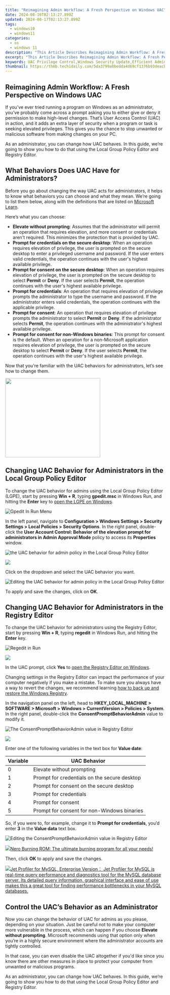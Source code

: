 ```yaml
---
title: "Reimagining Admin Workflow: A Fresh Perspective on Windows UAC"
date: 2024-08-16T02:13:27.899Z
updated: 2024-08-17T02:13:27.899Z
tags:
  - windows10
  - windows11
categories:
  - os
  - windows 11
description: "This Article Describes Reimagining Admin Workflow: A Fresh Perspective on Windows UAC"
excerpt: "This Article Describes Reimagining Admin Workflow: A Fresh Perspective on Windows UAC"
keywords: UAC Privilege Control,Windows Security Update,Efficient Admin Processes,Secure Admin Access,Streamlined Workflows,Modern UAC Design,Enhanced System Safety
thumbnail: https://thmb.techidaily.com/5da3799a8bedda4d69cf1376b93deacb85f38c0ac9294944d02b8e17d908c0f4.png
---
```


## Reimagining Admin Workflow: A Fresh Perspective on Windows UAC

 If you’ve ever tried running a program on Windows as an administrator, you’ve probably come across a prompt asking you to either give or deny it permission to make high-level changes. That’s User Access Control (UAC) in action, and it adds an extra layer of security when a program or task is seeking elevated privileges. This gives you the chance to stop unwanted or malicious software from making changes on your PC.

 As an administrator, you can change how UAC behaves. In this guide, we’re going to show you how to do that using the Local Group Policy Editor and Registry Editor.

## What Behaviors Does UAC Have for Administrators?

 Before you go about changing the way UAC acts for administrators, it helps to know what behaviors you can choose and what they mean. We’re going to list them below, along with the definitions that are listed on [Microsoft Learn](https://learn.microsoft.com/en-us/windows/security/threat-protection/security-policy-settings/user-account-control-behavior-of-the-elevation-prompt-for-administrators-in-admin-approval-mode).

 Here’s what you can choose:

* **Elevate without prompting**: Assumes that the administrator will permit an operation that requires elevation, and more consent or credentials aren't required. This minimizes the protection that is provided by UAC.
* **Prompt for credentials on the secure desktop**: When an operation requires elevation of privilege, the user is prompted on the secure desktop to enter a privileged username and password. If the user enters valid credentials, the operation continues with the user's highest available privilege.
* **Prompt for consent on the secure desktop**: When an operation requires elevation of privilege, the user is prompted on the secure desktop to select **Permit** or **Deny**. If the user selects **Permit**, the operation continues with the user's highest available privilege.
* **Prompt for credentials**: An operation that requires elevation of privilege prompts the administrator to type the username and password. If the administrator enters valid credentials, the operation continues with the applicable privilege.
* **Prompt for consent**: An operation that requires elevation of privilege prompts the administrator to select **Permit** or **Deny**. If the administrator selects **Permit**, the operation continues with the administrator's highest available privilege.
* **Prompt for consent for non-Windows binaries**: This prompt for consent is the default. When an operation for a non-Microsoft application requires elevation of privilege, the user is prompted on the secure desktop to select **Permit** or **Deny**. If the user selects **Permit**, the operation continues with the user's highest available privilege.

 Now that you're familiar with the UAC behaviors for administrators, let’s see how to change them.

<!-- affiliate ads begin -->
<a href="https://caperobbin.sjv.io/c/5597632/2006118/18460" target="_top" id="2006118"><img src="//a.impactradius-go.com/display-ad/18460-2006118" border="0" alt="" width="300" height="250"/></a><img height="0" width="0" src="https://imp.pxf.io/i/5597632/2006118/18460" style="position:absolute;visibility:hidden;" border="0" />
<!-- affiliate ads end -->
## Changing UAC Behavior for Administrators in the Local Group Policy Editor

 To change the UAC behavior for admins using the Local Group Policy Editor (LGPE), start by pressing **Win + R**, typing **gpedit.msc** in Windows Run, and hitting the **Enter** key to [open the LGPE on Windows](https://www.makeuseof.com/windows-11-open-local-group-policy-editor/).

![Gpedit In Run Menu](https://static1.makeuseofimages.com/wordpress/wp-content/uploads/2022/08/Gpedit-In-Run-Menu.jpg)

 In the left panel, navigate to **Configuration > Windows Settings > Security Settings > Local Policies > Security Options**. In the right panel, double-click the **User Account Control: Behavior of the elevation prompt for administrators in Admin Approval Mode** policy to access its **Properties** window.

![the UAC behavior for admin policy in the Local Group Policy Editor](https://static1.makeuseofimages.com/wordpress/wp-content/uploads/wm/2023/07/uac-behavior-admin-policy-local-group-policy-editor.jpg)
<!-- affiliate ads begin -->
<a href="https://secure.2checkout.com/order/checkout.php?PRODS=4615471&QTY=1&AFFILIATE=108875&CART=1"><img src="https://images.wondershare.com/affiliate-image/affiliate_banners_en/max_782x90.png" border="0"></a>
<!-- affiliate ads end -->

 Click on the dropdown and select the UAC behavior you want.

![Editing the UAC behavior for admin policy in the Local Group Policy Editor](https://static1.makeuseofimages.com/wordpress/wp-content/uploads/wm/2023/07/editing-uac-behavior-admin-policy-local-group-policy-editor.jpg)

 To apply and save the changes, click on **OK**.

## Changing UAC Behavior for Administrators in the Registry Editor

 To change the UAC behavior for administrators using the Registry Editor, start by pressing **Win + R**, typing **regedit** in Windows Run, and hitting the **Enter** key.

![Regedit in Run](https://static1.makeuseofimages.com/wordpress/wp-content/uploads/2022/09/regedit-11-2.jpg)
<!-- affiliate ads begin -->
<a href="https://shop.manycam.com/order/checkout.php?PRODS=17729331&QTY=1&AFFILIATE=108875&CART=1"><img src="https://secure.avangate.com/images/merchant/8230bea7d54bcdf99cdfe85cb07313d5/mcaffbanner600x500.png" border="0"></a>
<!-- affiliate ads end -->

 In the UAC prompt, click **Yes** to [open the Registry Editor on Windows](https://www.makeuseof.com/windows-11-local-security-policy/).

 Changing settings in the Registry Editor can impact the performance of your computer negatively if you make a mistake. To make sure you always have a way to revert the changes, we recommend learning [how to back up and restore the Windows Registry](https://www.makeuseof.com/tag/backup-restore-windows-registry/).

 In the navigation panel on the left, head to **HKEY\_LOCAL\_MACHINE > SOFTWARE > Microsoft > Windows > CurrentVersion > Policies > System**. In the right panel, double-click the **ConsentPromptBehaviorAdmin** value to modify it.

![The ConsentPromptBehaviorAdmin value in Registry Editor](https://static1.makeuseofimages.com/wordpress/wp-content/uploads/wm/2023/07/consentpromptbehavior-value-registry-editor.jpg)
<!-- affiliate ads begin -->
<a href="https://shop.mondly.com/affiliate.php?ACCOUNT=ATISTUDI&AFFILIATE=108875&PATH=https%3A%2F%2Fwww.mondly.com%3FAFFILIATE%3D108875%26RESOURCE%3D%2BBusiness%2B970x90%2B"><img src="https://secure.avangate.com/images/merchant/69c418c33ec2e1a4267fa9bb77fa1428/business-970x90.gif" border="0"></a>
<!-- affiliate ads end -->

 Enter one of the following variables in the text box for **Value date**:

| Variable | UAC Behavior                                 |
| -------- | -------------------------------------------- |
| 0        | Elevate without prompting                    |
| 1        | Prompt for credentials on the secure desktop |
| 2        | Prompt for consent on the secure desktop     |
| 3        | Prompt for credentials                       |
| 4        | Prompt for consent                           |
| 5        | Prompt for consent for non-Windows binaries  |

 So, if you were to, for example, change it to **Prompt for credentials**, you’d enter **3** in the **Value data** text box.

![Editing the ConsentPromptBehaviorAdmin value in Registry Editor](https://static1.makeuseofimages.com/wordpress/wp-content/uploads/wm/2023/07/editing-consentpromptbehavior-value-registry-editor.jpg)
<!-- affiliate ads begin -->
<a href="https://store.nero.com/order/checkout.php?PRODS=39694080&QTY=1&AFFILIATE=108875&CART=1"><img src="http://cdnwww.nero.com/nero-com-wAssets/img/banners/2023/nbr/fire/Screenshot_1red_gb.jpg" border="0">Nero Burning ROM:
The ultimate burning program for all your needs!</a>
<!-- affiliate ads end -->

 Then, click **OK** to apply and save the changes.

<!-- affiliate ads begin -->
<a href="https://secure.2checkout.com/order/checkout.php?PRODS=4576829&QTY=1&AFFILIATE=108875&CART=1"><img src="https://secure.avangate.com/images/merchant/9e740b84bb48a64dde25061566299467/products/copy_1_jp_box_big.png" border="0">Jet Profiler for MySQL, Enterprise Version： Jet Profiler for MySQL is real-time query performance and diagnostics tool for the MySQL database server. Its detailed query information, graphical interface and ease of use makes this a great tool for finding performance bottlenecks in your MySQL databases. </a>
<!-- affiliate ads end -->
## Control the UAC’s Behavior as an Administrator

 Now you can change the behavior of UAC for admins as you please, depending on your situation. Just be careful not to make your computer more vulnerable in the process, which can happen if you choose **Elevate without prompting**. Microsoft recommends using that option only when you’re in a highly secure environment where the administrator accounts are tightly controlled.

 In that case, you can even disable the UAC altogether if you'd like since you know there are other measures in place to protect your computer from unwanted or malicious programs.

 As an administrator, you can change how UAC behaves. In this guide, we’re going to show you how to do that using the Local Group Policy Editor and Registry Editor.



<ins class="adsbygoogle"
      style="display:block"
      data-ad-client="ca-pub-7571918770474297"
      data-ad-slot="8358498916"
      data-ad-format="auto"
      data-full-width-responsive="true"></ins>




